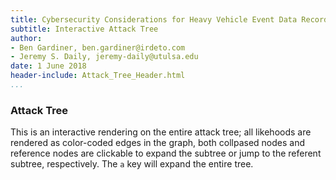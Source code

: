 ```yaml
---
title: Cybersecurity Considerations for Heavy Vehicle Event Data Recorders
subtitle: Interactive Attack Tree
author:
- Ben Gardiner, ben.gardiner@irdeto.com
- Jeremy S. Daily, jeremy-daily@utulsa.edu
date: 1 June 2018
header-include: Attack_Tree_Header.html
...
```


### Attack Tree

This is an interactive rendering on the entire attack tree; all likehoods are rendered as color-coded edges in the graph, both collpased nodes and reference nodes are clickable to expand the subtree or jump to the referent subtree, respectively. The `a` key will expand the entire tree.
